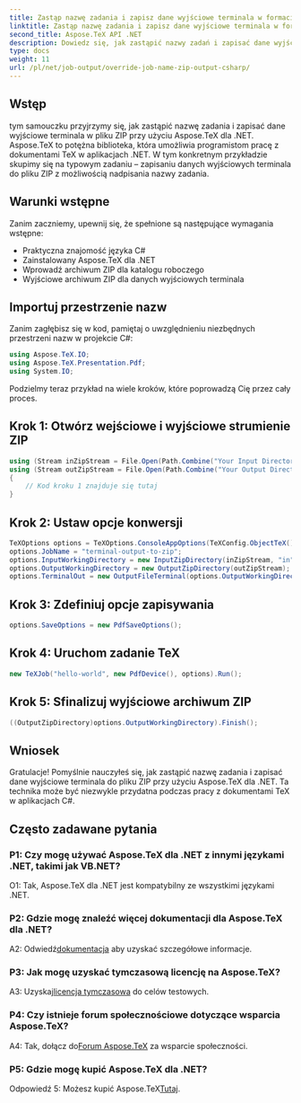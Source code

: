 ```yaml
---
title: Zastąp nazwę zadania i zapisz dane wyjściowe terminala w formacie Zip (C#)
linktitle: Zastąp nazwę zadania i zapisz dane wyjściowe terminala w formacie Zip (C#)
second_title: Aspose.TeX API .NET
description: Dowiedz się, jak zastąpić nazwy zadań i zapisać dane wyjściowe terminala w pliku ZIP przy użyciu Aspose.TeX dla .NET. Przewodnik krok po kroku z przykładami C#.
type: docs
weight: 11
url: /pl/net/job-output/override-job-name-zip-output-csharp/
---
```

## Wstęp

tym samouczku przyjrzymy się, jak zastąpić nazwę zadania i zapisać dane wyjściowe terminala w pliku ZIP przy użyciu Aspose.TeX dla .NET. Aspose.TeX to potężna biblioteka, która umożliwia programistom pracę z dokumentami TeX w aplikacjach .NET. W tym konkretnym przykładzie skupimy się na typowym zadaniu – zapisaniu danych wyjściowych terminala do pliku ZIP z możliwością nadpisania nazwy zadania.

## Warunki wstępne

Zanim zaczniemy, upewnij się, że spełnione są następujące wymagania wstępne:

- Praktyczna znajomość języka C#
- Zainstalowany Aspose.TeX dla .NET
- Wprowadź archiwum ZIP dla katalogu roboczego
- Wyjściowe archiwum ZIP dla danych wyjściowych terminala

## Importuj przestrzenie nazw

Zanim zagłębisz się w kod, pamiętaj o uwzględnieniu niezbędnych przestrzeni nazw w projekcie C#:

```csharp
using Aspose.TeX.IO;
using Aspose.TeX.Presentation.Pdf;
using System.IO;
```

Podzielmy teraz przykład na wiele kroków, które poprowadzą Cię przez cały proces.

## Krok 1: Otwórz wejściowe i wyjściowe strumienie ZIP

```csharp
using (Stream inZipStream = File.Open(Path.Combine("Your Input Directory", "zip-in.zip"), FileMode.Open))
using (Stream outZipStream = File.Open(Path.Combine("Your Output Directory", "terminal-out-to-zip.zip"), FileMode.Create))
{
    // Kod kroku 1 znajduje się tutaj
}
```

## Krok 2: Ustaw opcje konwersji

```csharp
TeXOptions options = TeXOptions.ConsoleAppOptions(TeXConfig.ObjectTeX());
options.JobName = "terminal-output-to-zip";
options.InputWorkingDirectory = new InputZipDirectory(inZipStream, "in");
options.OutputWorkingDirectory = new OutputZipDirectory(outZipStream);
options.TerminalOut = new OutputFileTerminal(options.OutputWorkingDirectory);
```

## Krok 3: Zdefiniuj opcje zapisywania

```csharp
options.SaveOptions = new PdfSaveOptions();
```

## Krok 4: Uruchom zadanie TeX

```csharp
new TeXJob("hello-world", new PdfDevice(), options).Run();
```

## Krok 5: Sfinalizuj wyjściowe archiwum ZIP

```csharp
((OutputZipDirectory)options.OutputWorkingDirectory).Finish();
```

## Wniosek

Gratulacje! Pomyślnie nauczyłeś się, jak zastąpić nazwę zadania i zapisać dane wyjściowe terminala do pliku ZIP przy użyciu Aspose.TeX dla .NET. Ta technika może być niezwykle przydatna podczas pracy z dokumentami TeX w aplikacjach C#.

## Często zadawane pytania

### P1: Czy mogę używać Aspose.TeX dla .NET z innymi językami .NET, takimi jak VB.NET?

O1: Tak, Aspose.TeX dla .NET jest kompatybilny ze wszystkimi językami .NET.

### P2: Gdzie mogę znaleźć więcej dokumentacji dla Aspose.TeX dla .NET?

 A2: Odwiedź[dokumentacja](https://reference.aspose.com/tex/net/) aby uzyskać szczegółowe informacje.

### P3: Jak mogę uzyskać tymczasową licencję na Aspose.TeX?

 A3: Uzyskaj[licencja tymczasowa](https://purchase.aspose.com/temporary-license/) do celów testowych.

### P4: Czy istnieje forum społecznościowe dotyczące wsparcia Aspose.TeX?

 A4: Tak, dołącz do[Forum Aspose.TeX](https://forum.aspose.com/c/tex/47) za wsparcie społeczności.

### P5: Gdzie mogę kupić Aspose.TeX dla .NET?

 Odpowiedź 5: Możesz kupić Aspose.TeX[Tutaj](https://purchase.aspose.com/buy).